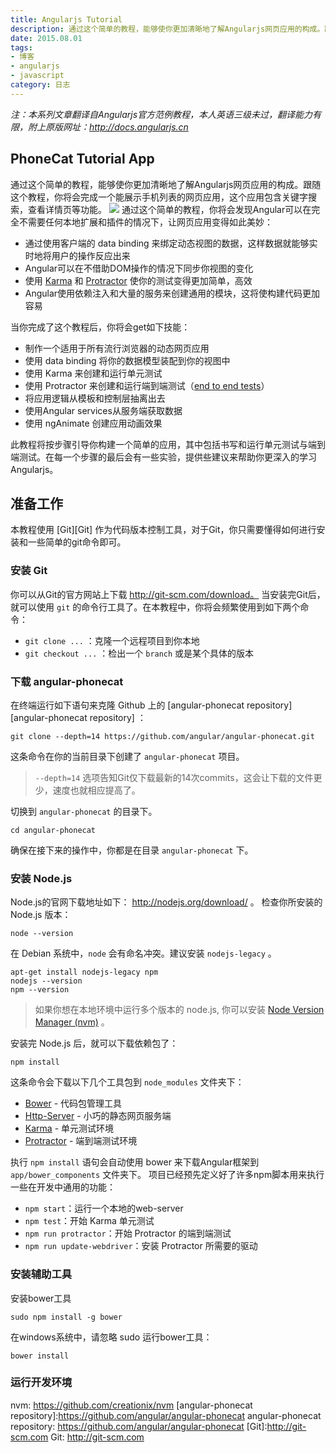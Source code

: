 ```yaml
---
title: Angularjs Tutorial
description: 通过这个简单的教程，能够使你更加清晰地了解Angularjs网页应用的构成。跟随这个教程，你将会完成一个能展示手机列表的网页应用，这个应用包含关键字搜索，查看详情页等功能。
date: 2015.08.01
tags:
- 博客
- angularjs
- javascript
category: 日志
---
```


_注：本系列文章翻译自Angularjs官方范例教程，本人英语三级未过，翻译能力有限，附上原版网址：http://docs.angularjs.cn_

## PhoneCat Tutorial App
通过这个简单的教程，能够使你更加清晰地了解Angularjs网页应用的构成。跟随这个教程，你将会完成一个能展示手机列表的网页应用，这个应用包含关键字搜索，查看详情页等功能。
![](/img/angularjs_tutorial/catalog_screen.png)
通过这个简单的教程，你将会发现Angular可以在完全不需要任何本地扩展和插件的情况下，让网页应用变得如此美妙：
 * 通过使用客户端的 data binding 来绑定动态视图的数据，这样数据就能够实时地将用户的操作反应出来
 * Angular可以在不借助DOM操作的情况下同步你视图的变化
 * 使用 [Karma](http://karma-runner.github.io/0.13/index.html) 和 [Protractor](http://www.protractortest.org) 使你的测试变得更加简单，高效
 * Angular使用依赖注入和大量的服务来创建通用的模块，这将使构建代码更加容易

当你完成了这个教程后，你将会get如下技能：
 * 制作一个适用于所有流行浏览器的动态网页应用
 * 使用 data binding 将你的数据模型装配到你的视图中
 * 使用 Karma 来创建和运行单元测试
 * 使用 Protractor 来创建和运行端到端测试（[end to end tests](http://www.exforsys.com/tutorials/testing-types/end-to-end-testing.html)）
 * 将应用逻辑从模板和控制层抽离出去
 * 使用Angular services从服务端获取数据
 * 使用 ngAnimate 创建应用动画效果

此教程将按步骤引导你构建一个简单的应用，其中包括书写和运行单元测试与端到端测试。在每一个步骤的最后会有一些实验，提供些建议来帮助你更深入的学习Angularjs。

## 准备工作
本教程使用 [Git][Git] 作为代码版本控制工具，对于Git，你只需要懂得如何进行安装和一些简单的git命令即可。

### 安装 Git
你可以从Git的官方网站上下载 http://git-scm.com/download。 当安装完Git后，就可以使用 `git` 的命令行工具了。在本教程中，你将会频繁使用到如下两个命令：
 * `git clone ...` ：克隆一个远程项目到你本地
 * `git checkout ...` ：检出一个 `branch` 或是某个具体的版本

### 下载 angular-phonecat
在终端运行如下语句来克隆 Github 上的 [angular-phonecat repository][angular-phonecat repository] ：
    
    git clone --depth=14 https://github.com/angular/angular-phonecat.git

这条命令在你的当前目录下创建了 `angular-phonecat` 项目。
 > `--depth=14` 选项告知Git仅下载最新的14次commits，这会让下载的文件更少，速度也就相应提高了。

切换到 `angular-phonecat` 的目录下。

    cd angular-phonecat

确保在接下来的操作中，你都是在目录 `angular-phonecat` 下。

### 安装 Node.js
Node.js的官网下载地址如下： http://nodejs.org/download/ 。
检查你所安装的 Node.js 版本：

    node --version

在 Debian 系统中，`node` 会有命名冲突。建议安装 `nodejs-legacy` 。

    apt-get install nodejs-legacy npm 
    nodejs --version
    npm --version

 > 如果你想在本地环境中运行多个版本的 node.js, 你可以安装 [Node Version Manager (nvm)][nvm] 。

安装完 Node.js 后，就可以下载依赖包了：
    
    npm install

这条命令会下载以下几个工具包到 `node_modules` 文件夹下：
 * [Bower](http://bower.io/) - 代码包管理工具
 * [Http-Server](https://github.com/nodeapps/http-server) - 小巧的静态网页服务端
 * [Karma](https://github.com/karma-runner/karma) - 单元测试环境
 * [Protractor](https://github.com/angular/protractor) - 端到端测试环境

执行 `npm install` 语句会自动使用 bower 来下载Angular框架到 `app/bower_components` 文件夹下。
项目已经预先定义好了许多npm脚本用来执行一些在开发中通用的功能：
 * `npm start`：运行一个本地的web-server
 * `npm test`：开始 Karma 单元测试
 * `npm run protractor`：开始 Protractor 的端到端测试
 * `npm run update-webdriver`：安装 Protractor 所需要的驱动

### 安装辅助工具
安装bower工具
    
    sudo npm install -g bower

在windows系统中，请忽略 sudo
运行bower工具：

    bower install

### 运行开发环境

[nvm]:https://github.com/creationix/nvm
nvm: https://github.com/creationix/nvm
[angular-phonecat repository]:https://github.com/angular/angular-phonecat 
angular-phonecat repository: https://github.com/angular/angular-phonecat
[Git]:http://git-scm.com 
Git: http://git-scm.com